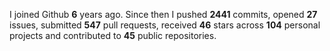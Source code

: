 
I joined Github **6** years ago. Since then I pushed **2441** commits, opened **27** issues, submitted **547** pull requests, received **46** stars across **104** personal projects and contributed to **45** public repositories.

